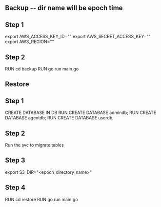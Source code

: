 ## Backup -- dir name will be epoch time

## Step 1 
export AWS_ACCESS_KEY_ID=""
export AWS_SECRET_ACCESS_KEY=""
export AWS_REGION=""

## Step 2 
RUN cd backup
RUN go run main.go

## Restore

## Step 1
CREATE DATABASE IN DB
RUN CREATE DATABASE admindb;
RUN CREATE DATABASE agentdb;
RUN CREATE DATABASE userdb;

## Step 2
Run the svc to migrate tables

## Step 3
export S3_DIR="<epoch_directory_name>"

## Step 4
RUN cd restore
RUN go run main.go
